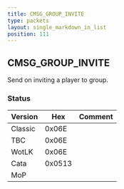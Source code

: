 ```yaml
---
title: CMSG_GROUP_INVITE
type: packets
layout: single_markdown_in_list
position: 111
---
```


## CMSG_GROUP_INVITE

Send on inviting a player to group.

### Status

Version    | Hex        | Comment
---------- | ---------- | ---------- 
Classic    | 0x06E      |  
TBC        | 0x06E      |  
WotLK      | 0x06E      |  
Cata       | 0x0513     |  
MoP        |            |  